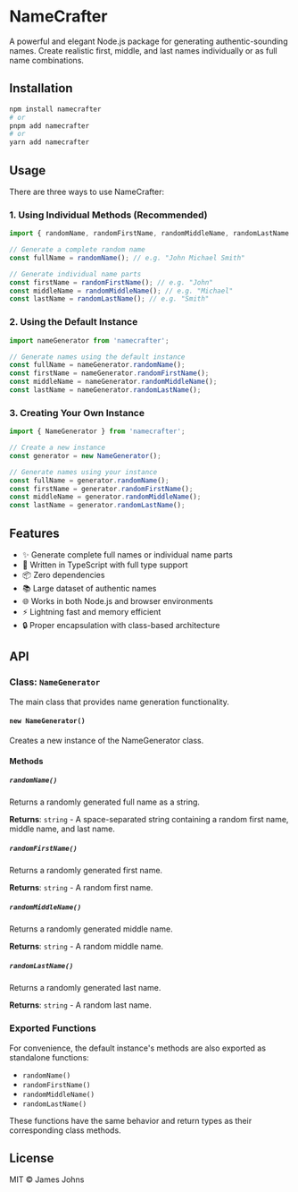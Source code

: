 # NameCrafter

A powerful and elegant Node.js package for generating authentic-sounding names. Create realistic first, middle, and last names individually or as full name combinations.

## Installation

```bash
npm install namecrafter
# or
pnpm add namecrafter
# or
yarn add namecrafter
```

## Usage

There are three ways to use NameCrafter:

### 1. Using Individual Methods (Recommended)

```typescript
import { randomName, randomFirstName, randomMiddleName, randomLastName } from 'namecrafter';

// Generate a complete random name
const fullName = randomName(); // e.g. "John Michael Smith"

// Generate individual name parts
const firstName = randomFirstName(); // e.g. "John"
const middleName = randomMiddleName(); // e.g. "Michael"
const lastName = randomLastName(); // e.g. "Smith"
```

### 2. Using the Default Instance

```typescript
import nameGenerator from 'namecrafter';

// Generate names using the default instance
const fullName = nameGenerator.randomName();
const firstName = nameGenerator.randomFirstName();
const middleName = nameGenerator.randomMiddleName();
const lastName = nameGenerator.randomLastName();
```

### 3. Creating Your Own Instance

```typescript
import { NameGenerator } from 'namecrafter';

// Create a new instance
const generator = new NameGenerator();

// Generate names using your instance
const fullName = generator.randomName();
const firstName = generator.randomFirstName();
const middleName = generator.randomMiddleName();
const lastName = generator.randomLastName();
```

## Features

- ✨ Generate complete full names or individual name parts
- 🚀 Written in TypeScript with full type support
- 📦 Zero dependencies
- 📚 Large dataset of authentic names
- 🌐 Works in both Node.js and browser environments
- ⚡ Lightning fast and memory efficient
- 🔒 Proper encapsulation with class-based architecture

## API

### Class: `NameGenerator`

The main class that provides name generation functionality.

#### `new NameGenerator()`

Creates a new instance of the NameGenerator class.

#### Methods

##### `randomName()`

Returns a randomly generated full name as a string.

**Returns**: `string` - A space-separated string containing a random first name, middle name, and last name.

##### `randomFirstName()`

Returns a randomly generated first name.

**Returns**: `string` - A random first name.

##### `randomMiddleName()`

Returns a randomly generated middle name.

**Returns**: `string` - A random middle name.

##### `randomLastName()`

Returns a randomly generated last name.

**Returns**: `string` - A random last name.

### Exported Functions

For convenience, the default instance's methods are also exported as standalone functions:

- `randomName()`
- `randomFirstName()`
- `randomMiddleName()`
- `randomLastName()`

These functions have the same behavior and return types as their corresponding class methods.

## License

MIT © James Johns
